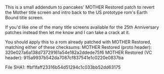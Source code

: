 This is a small addendum to pancakes' MOTHER Restored patch to revert the 
Mother title screen and intro back to the US prototype rom's Earth Bound 
title screen.

If you'd like one of the many title screens available for the 25th Anniversary 
patches instead then let me know and I can take a crack at it.

You should apply this to a rom already patched with MOTHER Restored, matching 
either of these checksums: 
MOTHER Restored (proto header): 320e027a6a138d73729161a54e182a2ddede75f6
MOTHER Restored (VC header): 915a9937b542da7087cf837541e1c0220e0837ba

File SHA1: ffbf1faff23316b54d51294c1c033bb52dd63175